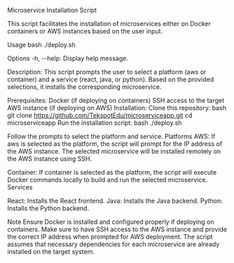 Microservice Installation Script

This script facilitates the installation of microservices either on Docker containers or AWS instances based on the user input.

Usage
bash
./deploy.sh

Options
-h, --help: Display help message.

Description:
This script prompts the user to select a platform (aws or container) and a service (react, java, or python). Based on the provided selections, it installs the corresponding microservice.

Prerequisites:
Docker (if deploying on containers)
SSH access to the target AWS instance (if deploying on AWS)
Installation:
Clone this repository:
bash
git clone https://github.com/TekspotEdu/microserviceapp.git
cd microserviceapp
Run the installation script:
bash
./deploy.sh

Follow the prompts to select the platform and service.
Platforms
AWS:
If aws is selected as the platform, the script will prompt for the IP address of the AWS instance.
The selected microservice will be installed remotely on the AWS instance using SSH.

Container:
If container is selected as the platform, the script will execute Docker commands locally to build and run the selected microservice.
Services

React: Installs the React frontend.
Java: Installs the Java backend.
Python: Installs the Python backend.

Note
Ensure Docker is installed and configured properly if deploying on containers.
Make sure to have SSH access to the AWS instance and provide the correct IP address when prompted for AWS deployment.
The script assumes that necessary dependencies for each microservice are already installed on the target system.
